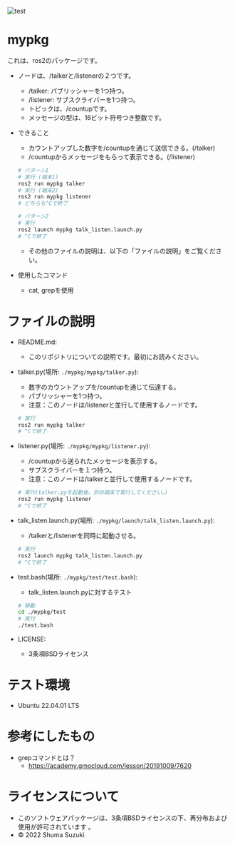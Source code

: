 ![test](https://github.com/melonsuika58/mypkg/actions/workflows/test.yml/badge.svg)

# mypkg
これは、ros2のパッケージです。
* ノードは、/talkerと/listenerの２つです。
  * /talker: パブリッシャーを1つ持つ。
  * /listener: サブスクライバーを1つ持つ。
  * トピックは、/countupです。
  * メッセージの型は、16ビット符号つき整数です。

* できること
  * カウントアップした数字を/countupを通じて送信できる。(/talker)
  * /countupからメッセージをもらって表示できる。(/listener)
  ```sh
  # パターン1
  # 実行 (端末1)
  ros2 run mypkg talker   
  # 実行 (端末2)
  ros2 run mypkg listener
  # どちらも^Cで終了
  ```
  ```sh
  # パターン2
  # 実行
  ros2 launch mypkg talk_listen.launch.py
  # ^Cで終了
  ```
  * その他のファイルの説明は、以下の「ファイルの説明」をご覧ください。
* 使用したコマンド
  * cat, grepを使用

# ファイルの説明
* README.md:
  * このリポジトリについての説明です。最初にお読みください。
* talker.py(場所: `./mypkg/mypkg/talker.py`):
  * 数字のカウントアップを/countupを通じて伝達する。
  * パブリッシャーを1つ持つ。
  * 注意：このノードは/listenerと並行して使用するノードです。
  ```sh
  # 実行
  ros2 run mypkg talker
  # ^Cで終了
  ```
* listener.py(場所: `./mypkg/mypkg/listener.py`):
  * /countupから送られたメッセージを表示する。
  * サブスクライバーを１つ持つ。
  * 注意：このノードは/talkerと並行して使用するノードです。
  ```sh
  # 実行(talker.pyを起動後、別の端末で実行してください。)
  ros2 run mypkg listener
  # ^Cで終了
  ```
* talk_listen.launch.py(場所: `./mypkg/launch/talk_listen.launch.py`):
  * /talkerと/listenerを同時に起動させる。
  ```sh
  # 実行
  ros2 launch mypkg talk_listen.launch.py
  # ^Cで終了
  ```
* test.bash(場所: `./mypkg/test/test.bash`):
  * talk_listen.launch.pyに対するテスト
  ```sh
  # 移動
  cd ./mypkg/test
  # 実行
  ./test.bash
  ```

* LICENSE:
  * 3条項BSDライセンス

# テスト環境
* Ubuntu 22.04.01 LTS
# 参考にしたもの
* grepコマンドとは？
  * https://academy.gmocloud.com/lesson/20191009/7620
 
# ライセンスについて
* このソフトウェアパッケージは、3条項BSDライセンスの下、再分布および使用が許可されています
。
* © 2022 Shuma Suzuki
